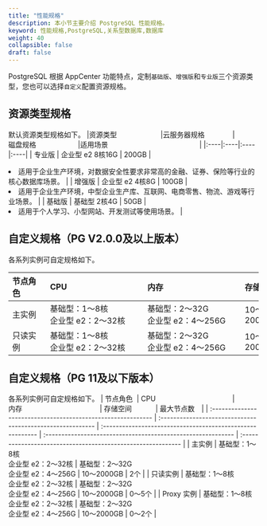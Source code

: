 ```yaml
---
title: "性能规格"
description: 本小节主要介绍 PostgreSQL 性能规格。 
keyword: 性能规格,PostgreSQL,关系型数据库,数据库
weight: 40
collapsible: false
draft: false
---
```



PostgreSQL 根据 AppCenter 功能特点，定制`基础版`、`增强版`和`专业版`三个资源类型，您也可以选择`自定义`配置资源规格。

## 资源类型规格

默认资源类型规格如下。
|<span style="display:inline-block;width:140px">资源类型</span> |<span style="display:inline-block;width:140px">云服务器规格</span>|<span style="display:inline-block;width:140px">磁盘规格</span>|<span style="display:inline-block;width:240px">适用场景</span>|
|:----|:----|:----|:----|
|   专业版     | 企业型 e2 8核16G |   200GB | <li>适用于企业生产环境，对数据安全性要求非常高的金融、证券、保险等行业的核心数据库场景。   |
|   增强版     | 企业型 e2  4核8G |   100GB | <li>适用于企业生产环境，中型企业生产库、互联网、电商零售、物流、游戏等行业场景。  |
|   基础版     | 基础型  2核4G  |   50GB  | <li>适用于个人学习、小型网站、开发测试等使用场景。   |

## 自定义规格（PG V2.0.0及以上版本）

各系列实例可自定规格如下。

| <span style="display:inline-block;width:60px">节点角色</span> | <span style="display:inline-block;width:180px">CPU </span> | <span style="display:inline-block;width:180px">内存</span> | <span style="display:inline-block;width:100px">存储空间</span> | <span style="display:inline-block;width:80px">最大节点数</span> |
| :----------------------------------------------------------- | :--------------------------------------------------------- | :--------------------------------------------------------- | :----------------------------------------------------------- | :----------------------------------------------------------- |
| 主实例                                                       | 基础型：1～8核 <br> 企业型 e2：2～32核                     | 基础型：2～32G <br> 企业型 e2：4～256G                     | 10～2000GB                                                   | 2个                                                          |
| 只读实例                                                     | 基础型：1～8核 <br> 企业型 e2：2～32核                     | 基础型：2～32G <br> 企业型 e2：4～256G                     | 10～2000GB                                                   | 0～5个                                                       |



## 自定义规格（PG 11及以下版本）

各系列实例可自定规格如下。
| <span style="display:inline-block;width:60px">节点角色</span> | <span style="display:inline-block;width:180px">CPU </span> | <span style="display:inline-block;width:180px">内存</span> | <span style="display:inline-block;width:100px">存储空间</span> | <span style="display:inline-block;width:80px">最大节点数</span> |
| :----------------------------------------------------------- | :--------------------------------------------------------- | :--------------------------------------------------------- | :----------------------------------------------------------- | :----------------------------------------------------------- |
| 主实例                                                       | 基础型：1～8核 <br> 企业型 e2：2～32核                     | 基础型：2～32G <br> 企业型 e2：4～256G                     | 10～2000GB                                                   | 2个                                                          |
| 只读实例                                                     | 基础型：1～8核 <br> 企业型 e2：2～32核                     | 基础型：2～32G <br> 企业型 e2：4～256G                     | 10～2000GB                                                   | 0～5个                                                       |
| Proxy 实例                                                   | 基础型：1～8核 <br> 企业型 e2：2～32核                     | 基础型：2～32G <br> 企业型 e2：4～256G                     | 10～2000GB                                                   | 0～2个                                                       |
